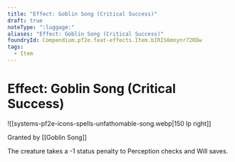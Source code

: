 ```yaml
---
title: "Effect: Goblin Song (Critical Success)"
draft: true
noteType: ":luggage:"
aliases: "Effect: Goblin Song (Critical Success)"
foundryId: Compendium.pf2e.feat-effects.Item.bIRIS6mnynr72RDw
tags:
  - Item
---
```


# Effect: Goblin Song (Critical Success)
![[systems-pf2e-icons-spells-unfathomable-song.webp|150 lp right]]

Granted by [[Goblin Song]]

The creature takes a -1 status penalty to Perception checks and Will saves.

